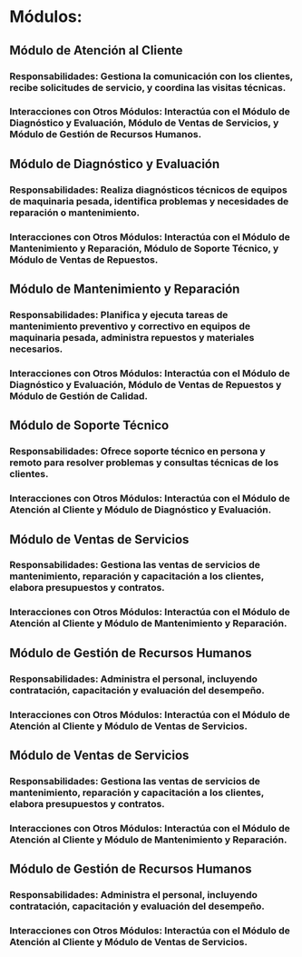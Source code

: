 # Módulos:

## Módulo de Atención al Cliente

### Responsabilidades: Gestiona la comunicación con los clientes, recibe solicitudes de servicio, y coordina las visitas técnicas.
### Interacciones con Otros Módulos: Interactúa con el Módulo de Diagnóstico y Evaluación, Módulo de Ventas de Servicios, y Módulo de Gestión de Recursos Humanos.

## Módulo de Diagnóstico y Evaluación

### Responsabilidades: Realiza diagnósticos técnicos de equipos de maquinaria pesada, identifica problemas y necesidades de reparación o mantenimiento.
### Interacciones con Otros Módulos: Interactúa con el Módulo de Mantenimiento y Reparación, Módulo de Soporte Técnico, y Módulo de Ventas de Repuestos.

## Módulo de Mantenimiento y Reparación

### Responsabilidades: Planifica y ejecuta tareas de mantenimiento preventivo y correctivo en equipos de maquinaria pesada, administra repuestos y materiales necesarios.
### Interacciones con Otros Módulos: Interactúa con el Módulo de Diagnóstico y Evaluación, Módulo de Ventas de Repuestos y Módulo de Gestión de Calidad.

## Módulo de Soporte Técnico

### Responsabilidades: Ofrece soporte técnico en persona y remoto para resolver problemas y consultas técnicas de los clientes.
### Interacciones con Otros Módulos: Interactúa con el Módulo de Atención al Cliente y Módulo de Diagnóstico y Evaluación.

## Módulo de Ventas de Servicios

### Responsabilidades: Gestiona las ventas de servicios de mantenimiento, reparación y capacitación a los clientes, elabora presupuestos y contratos.
### Interacciones con Otros Módulos: Interactúa con el Módulo de Atención al Cliente y Módulo de Mantenimiento y Reparación.

## Módulo de Gestión de Recursos Humanos

### Responsabilidades: Administra el personal, incluyendo contratación, capacitación y evaluación del desempeño.
### Interacciones con Otros Módulos: Interactúa con el Módulo de Atención al Cliente y Módulo de Ventas de Servicios.

## Módulo de Ventas de Servicios

### Responsabilidades: Gestiona las ventas de servicios de mantenimiento, reparación y capacitación a los clientes, elabora presupuestos y contratos.
### Interacciones con Otros Módulos: Interactúa con el Módulo de Atención al Cliente y Módulo de Mantenimiento y Reparación.

## Módulo de Gestión de Recursos Humanos

### Responsabilidades: Administra el personal, incluyendo contratación, capacitación y evaluación del desempeño.
### Interacciones con Otros Módulos: Interactúa con el Módulo de Atención al Cliente y Módulo de Ventas de Servicios.
